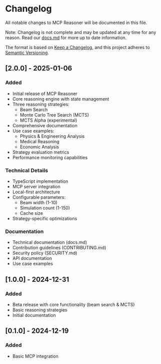 # Changelog

All notable changes to MCP Reasoner will be documented in this file.

Note: Changelog is not complete and may be updated at any time for any reason. Read our [docs.md](docs.md) for more up to date information.

The format is based on [Keep a Changelog](https://keepachangelog.com/en/1.0.0/),
and this project adheres to [Semantic Versioning](https://semver.org/spec/v2.0.0.html).

## [2.0.0] - 2025-01-06

### Added
- Initial release of MCP Reasoner
- Core reasoning engine with state management
- Three reasoning strategies:
  - Beam Search
  - Monte Carlo Tree Search (MCTS)
  - MCTS Alpha (experimental)
- Comprehensive documentation
- Use case examples:
  - Physics & Engineering Analysis
  - Medical Reasoning
  - Economic Analysis
- Strategy evaluation metrics
- Performance monitoring capabilities

### Technical Details
- TypeScript implementation
- MCP server integration
- Local-first architecture
- Configurable parameters:
  - Beam width (1-10)
  - Simulation count (1-150)
  - Cache size
- Strategy-specific optimizations

### Documentation
- Technical documentation (docs.md)
- Contribution guidelines (CONTRIBUTING.md)
- Security policy (SECURITY.md)
- API documentation
- Use case examples

## [1.0.0] - 2024-12-31

### Added
- Beta release with core functionality (beam search & MCTS)
- Basic reasoning strategies
- Initial documentation

## [0.1.0] - 2024-12-19

### Added
- Basic MCP integration

